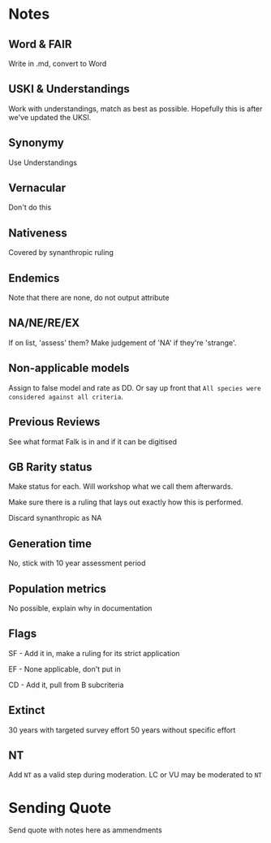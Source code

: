 # Notes

## Word & FAIR
Write in .md, convert to Word

## USKI & Understandings
Work with understandings, match as best as possible. Hopefully this is after we've updated the UKSI.

## Synonymy
Use Understandings

## Vernacular
Don't do this

## Nativeness
Covered by synanthropic ruling

## Endemics
Note that there are none, do not output attribute

## NA/NE/RE/EX
If on list, 'assess' them? Make judgement of 'NA' if they're 'strange'.

## Non-applicable models
Assign to false model and rate as DD. Or say up front that `All species were considered against all criteria`.

## Previous Reviews
See what format Falk is in and if it can be digitised

## GB Rarity status
Make status for each. Will workshop what we call them afterwards.

Make sure there is a ruling that lays out exactly how this is performed.

Discard synanthropic as NA

## Generation time
No, stick with 10 year assessment period

## Population metrics
No possible, explain why in documentation

## Flags
SF - Add it in, make a ruling for its strict application

EF - None applicable, don't put in

CD - Add it, pull from B subcriteria

## Extinct
30 years with targeted survey effort
50 years without specific effort

## NT
Add `NT` as a valid step during moderation. LC or VU may be moderated to `NT`

# Sending Quote
Send quote with notes here as ammendments